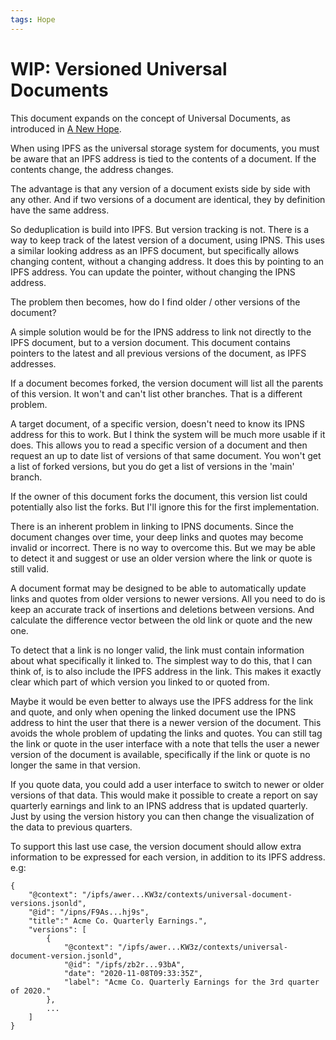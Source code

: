 ```yaml
---
tags: Hope
---
```

# WIP: Versioned Universal Documents

This document expands on the concept of Universal Documents, as introduced in [A New Hope](https://hackmd.io/kafpxBeqQua_rcrncP14tQ).

When using IPFS as the universal storage system for documents, you must be aware that an IPFS address is tied to the contents of a document. If the contents change, the address changes.

The advantage is that any version of a document exists side by side with any other. And if two versions of a document are identical, they by definition have the same address.

So deduplication is build into IPFS. But version tracking is not. There is a way to keep track of the latest version of a document, using IPNS. This uses a similar looking address as an IPFS document, but specifically allows changing content, without a changing address. It does this by pointing to an IPFS address. You can update the pointer, without changing the IPNS address.

The problem then becomes, how do I find older / other versions of the document? 

A simple solution would be for the IPNS address to link not directly to the IPFS document, but to a version document. This document contains pointers to the latest and all previous versions of the document, as IPFS addresses.

If a document becomes forked, the version document will list all the parents of this version. It won't and can't list other branches. That is a different problem.

A target document, of a specific version, doesn't need to know its IPNS address for this to work. But I think the system will be much more usable if it does. This allows you to read a specific version of a document and then request an up to date list of versions of that same document. You won't get a list of forked versions, but you do get a list of versions in the 'main' branch.

If the owner of this document forks the document, this version list could potentially also list the forks. But I'll ignore this for the first implementation.

There is an inherent problem in linking to IPNS documents. Since the document changes over time, your deep links and quotes may become invalid or incorrect. There is no way to overcome this. But we may be able to detect it and suggest or use an older version where the link or quote is still valid.

A document format may be designed to be able to automatically update links and quotes from older versions to newer versions. All you need to do is keep an accurate track of insertions and deletions between versions. And calculate the difference vector between the old link or quote and the new one.

To detect that a link is no longer valid, the link must contain information about what specifically it linked to. The simplest way to do this, that I can think of, is to also include the IPFS address in the link. This makes it exactly clear which part of which version you linked to or quoted from.

Maybe it would be even better to always use the IPFS address for the link and quote, and only when opening the linked document use the IPNS address to hint the user that there is a newer version of the document. This avoids the whole problem of updating the links and quotes. You can still tag the link or quote in the user interface with a note that tells the user a newer version of the document is available, specifically if the link or quote is no longer the same in that version.

If you quote data, you could add a user interface to switch to newer or older versions of that data. This would make it possible to create a report on say quarterly earnings and link to an IPNS address that is updated quarterly. Just by using the version history you can then change the visualization of the data to previous quarters.

To support this last use case, the version document should allow extra information to be expressed for each version, in addition to its IPFS address. e.g:

```
{
    "@context": "/ipfs/awer...KW3z/contexts/universal-document-versions.jsonld",
    "@id": "/ipns/F9As...hj9s",
    "title":" Acme Co. Quarterly Earnings.", 
    "versions": [
        {
            "@context": "/ipfs/awer...KW3z/contexts/universal-document-version.jsonld",
            "@id": "/ipfs/zb2r...93bA",
            "date": "2020-11-08T09:33:35Z",
            "label": "Acme Co. Quarterly Earnings for the 3rd quarter of 2020."
        },
        ...
    ]
}
```
